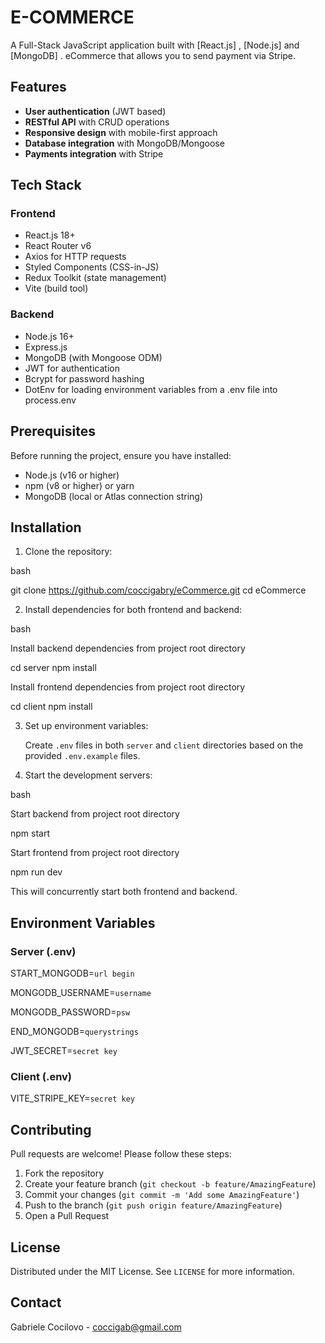 # E-COMMERCE

A Full-Stack JavaScript application built with [React.js] , [Node.js] and [MongoDB] . 
eCommerce that allows you to send payment via Stripe.

## Features

- **User authentication** (JWT based)
- **RESTful API** with CRUD operations
- **Responsive design** with mobile-first approach
- **Database integration** with MongoDB/Mongoose
- **Payments integration** with Stripe

## Tech Stack

### Frontend
- React.js 18+
- React Router v6
- Axios for HTTP requests
- Styled Components (CSS-in-JS)
- Redux Toolkit (state management)
- Vite (build tool)

### Backend
- Node.js 16+
- Express.js
- MongoDB (with Mongoose ODM)
- JWT for authentication
- Bcrypt for password hashing
- DotEnv for loading environment variables from a .env file into process.env

## Prerequisites

Before running the project, ensure you have installed:
- Node.js (v16 or higher)
- npm (v8 or higher) or yarn
- MongoDB (local or Atlas connection string)

## Installation

1. Clone the repository:

bash   

git clone https://github.com/coccigabry/eCommerce.git   cd eCommerce
 
2. Install dependencies for both frontend and backend:

bash

Install backend dependencies from project root directory 

   cd server   npm install

Install frontend dependencies from project root directory 

   cd client   npm install   

3. Set up environment variables:

   Create `.env` files in both `server` and `client` directories based on the provided `.env.example` files.

4. Start the development servers:

bash

Start backend from project root directory 

   npm start

Start frontend from project root directory 

   npm run dev  

This will concurrently start both frontend and backend.

## Environment Variables

### Server (.env)
START_MONGODB=`url begin`

MONGODB_USERNAME=`username`

MONGODB_PASSWORD=`psw`

END_MONGODB=`querystrings`

JWT_SECRET=`secret key`

### Client (.env)
VITE_STRIPE_KEY=`secret key`

## Contributing

Pull requests are welcome! Please follow these steps:
1. Fork the repository
2. Create your feature branch (`git checkout -b feature/AmazingFeature`)
3. Commit your changes (`git commit -m 'Add some AmazingFeature'`)
4. Push to the branch (`git push origin feature/AmazingFeature`)
5. Open a Pull Request

## License

Distributed under the MIT License. See `LICENSE` for more information.

## Contact

Gabriele Cocilovo - coccigab@gmail.com  
